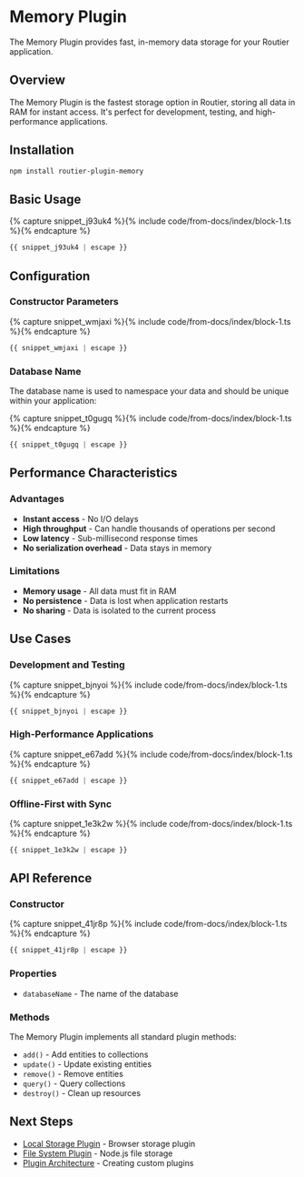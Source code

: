# Memory Plugin

The Memory Plugin provides fast, in-memory data storage for your Routier application.

## Overview

The Memory Plugin is the fastest storage option in Routier, storing all data in RAM for instant access. It's perfect for development, testing, and high-performance applications.

## Installation

```bash
npm install routier-plugin-memory
```

## Basic Usage




{% capture snippet_j93uk4 %}{% include code/from-docs/index/block-1.ts %}{% endcapture %}

```ts
{{ snippet_j93uk4 | escape }}
```



## Configuration

### Constructor Parameters




{% capture snippet_wmjaxi %}{% include code/from-docs/index/block-1.ts %}{% endcapture %}

```ts
{{ snippet_wmjaxi | escape }}
```



### Database Name

The database name is used to namespace your data and should be unique within your application:




{% capture snippet_t0gugq %}{% include code/from-docs/index/block-1.ts %}{% endcapture %}

```ts
{{ snippet_t0gugq | escape }}
```



## Performance Characteristics

### Advantages

- **Instant access** - No I/O delays
- **High throughput** - Can handle thousands of operations per second
- **Low latency** - Sub-millisecond response times
- **No serialization overhead** - Data stays in memory

### Limitations

- **Memory usage** - All data must fit in RAM
- **No persistence** - Data is lost when application restarts
- **No sharing** - Data is isolated to the current process

## Use Cases

### Development and Testing




{% capture snippet_bjnyoi %}{% include code/from-docs/index/block-1.ts %}{% endcapture %}

```ts
{{ snippet_bjnyoi | escape }}
```



### High-Performance Applications




{% capture snippet_e67add %}{% include code/from-docs/index/block-1.ts %}{% endcapture %}

```ts
{{ snippet_e67add | escape }}
```



### Offline-First with Sync




{% capture snippet_1e3k2w %}{% include code/from-docs/index/block-1.ts %}{% endcapture %}

```ts
{{ snippet_1e3k2w | escape }}
```



## API Reference

### Constructor




{% capture snippet_41jr8p %}{% include code/from-docs/index/block-1.ts %}{% endcapture %}

```ts
{{ snippet_41jr8p | escape }}
```



### Properties

- `databaseName` - The name of the database

### Methods

The Memory Plugin implements all standard plugin methods:

- `add()` - Add entities to collections
- `update()` - Update existing entities
- `remove()` - Remove entities
- `query()` - Query collections
- `destroy()` - Clean up resources

## Next Steps

- [Local Storage Plugin](../local-storage/README.md) - Browser storage plugin
- [File System Plugin](../file-system/README.md) - Node.js file storage
- [Plugin Architecture](../../create-your-own/plugin-architecture.md) - Creating custom plugins
